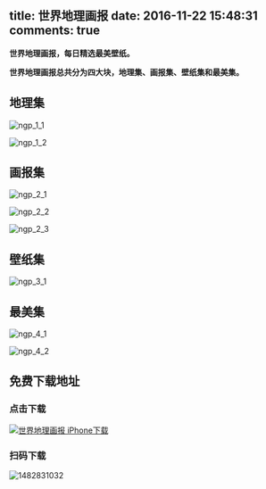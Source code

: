 title: 世界地理画报
date: 2016-11-22 15:48:31
comments: true
---

**世界地理画报，每日精选最美壁纸。**

**世界地理画报总共分为四大块，地理集、画报集、壁纸集和最美集。**

## 地理集


![ngp_1_1](http://7xooko.com1.z0.glb.clouddn.com/2016-12-27-ngp_1_1.png)

![ngp_1_2](http://7xooko.com1.z0.glb.clouddn.com/2016-12-27-ngp_1_2.png)


## 画报集


![ngp_2_1](http://7xooko.com1.z0.glb.clouddn.com/2016-12-27-ngp_2_1.png)

![ngp_2_2](http://7xooko.com1.z0.glb.clouddn.com/2016-12-27-ngp_2_2.png)

![ngp_2_3](http://7xooko.com1.z0.glb.clouddn.com/2016-12-27-ngp_2_3.png)


## 壁纸集


![ngp_3_1](http://7xooko.com1.z0.glb.clouddn.com/2016-12-27-ngp_3_1.png)


## 最美集


![ngp_4_1](http://7xooko.com1.z0.glb.clouddn.com/2016-12-27-ngp_4_1.png)

![ngp_4_2](http://7xooko.com1.z0.glb.clouddn.com/2016-12-27-ngp_4_2.png)


## 免费下载地址


### 点击下载

[![世界地理画报 iPhone下载](http://7xooko.com1.z0.glb.clouddn.com/2016-11-22-NGP-iPhone-Download.png)](https://itunes.apple.com/us/app/guo-jia-de-li-hua-bao/id1178885979?l=zh&ls=1&mt=8)

### 扫码下载

![1482831032](http://7xooko.com1.z0.glb.clouddn.com/2016-12-27-1482831032.png)







